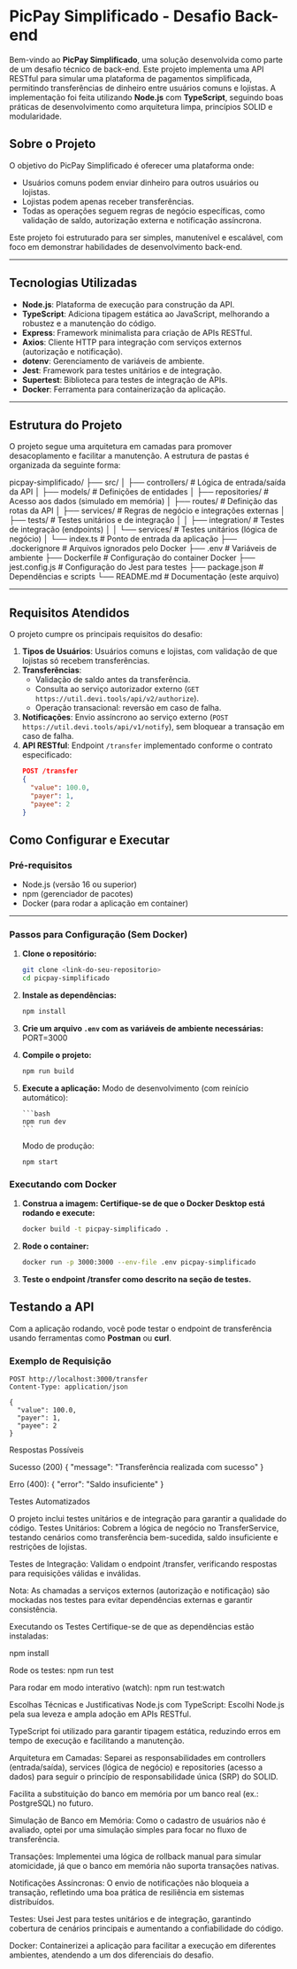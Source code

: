 # PicPay Simplificado - Desafio Back-end

Bem-vindo ao **PicPay Simplificado**, uma solução desenvolvida como parte de um desafio técnico de back-end. Este projeto implementa uma API RESTful para simular uma plataforma de pagamentos simplificada, permitindo transferências de dinheiro entre usuários comuns e lojistas. A implementação foi feita utilizando **Node.js** com **TypeScript**, seguindo boas práticas de desenvolvimento como arquitetura limpa, princípios SOLID e modularidade.

## Sobre o Projeto

O objetivo do PicPay Simplificado é oferecer uma plataforma onde:

- Usuários comuns podem enviar dinheiro para outros usuários ou lojistas.
- Lojistas podem apenas receber transferências.
- Todas as operações seguem regras de negócio específicas, como validação de saldo, autorização externa e notificação assíncrona.

Este projeto foi estruturado para ser simples, manutenível e escalável, com foco em demonstrar habilidades de desenvolvimento back-end.

---

## Tecnologias Utilizadas

- **Node.js**: Plataforma de execução para construção da API.
- **TypeScript**: Adiciona tipagem estática ao JavaScript, melhorando a robustez e a manutenção do código.
- **Express**: Framework minimalista para criação de APIs RESTful.
- **Axios**: Cliente HTTP para integração com serviços externos (autorização e notificação).
- **dotenv**: Gerenciamento de variáveis de ambiente.
- **Jest**: Framework para testes unitários e de integração.
- **Supertest**: Biblioteca para testes de integração de APIs.
- **Docker**: Ferramenta para containerização da aplicação.

---

## Estrutura do Projeto

O projeto segue uma arquitetura em camadas para promover desacoplamento e facilitar a manutenção. A estrutura de pastas é organizada da seguinte forma:

picpay-simplificado/
├── src/
│ ├── controllers/ # Lógica de entrada/saída da API
│ ├── models/ # Definições de entidades
│ ├── repositories/ # Acesso aos dados (simulado em memória)
│ ├── routes/ # Definição das rotas da API
│ ├── services/ # Regras de negócio e integrações externas
│ ├── tests/ # Testes unitários e de integração
│ │ ├── integration/ # Testes de integração (endpoints)
│ │ └── services/ # Testes unitários (lógica de negócio)
│ └── index.ts # Ponto de entrada da aplicação
├── .dockerignore # Arquivos ignorados pelo Docker
├── .env # Variáveis de ambiente
├── Dockerfile # Configuração do container Docker
├── jest.config.js # Configuração do Jest para testes
├── package.json # Dependências e scripts
└── README.md # Documentação (este arquivo)

---

## Requisitos Atendidos

O projeto cumpre os principais requisitos do desafio:

1. **Tipos de Usuários**: Usuários comuns e lojistas, com validação de que lojistas só recebem transferências.
2. **Transferências**:
   - Validação de saldo antes da transferência.
   - Consulta ao serviço autorizador externo (`GET https://util.devi.tools/api/v2/authorize`).
   - Operação transacional: reversão em caso de falha.
3. **Notificações**: Envio assíncrono ao serviço externo (`POST https://util.devi.tools/api/v1/notify`), sem bloquear a transação em caso de falha.
4. **API RESTful**: Endpoint `/transfer` implementado conforme o contrato especificado:
   ```json
   POST /transfer
   {
     "value": 100.0,
     "payer": 1,
     "payee": 2
   }
   ```

## Como Configurar e Executar

### Pré-requisitos

- Node.js (versão 16 ou superior)
- npm (gerenciador de pacotes)
- Docker (para rodar a aplicação em container)

---

### Passos para Configuração (Sem Docker)

1.  **Clone o repositório:**

    ```bash
    git clone <link-do-seu-repositorio>
    cd picpay-simplificado

    ```

2.  **Instale as dependências:**

    ```bash
    npm install

    ```

3.  **Crie um arquivo `.env` com as variáveis de ambiente necessárias:**
    PORT=3000

4.  **Compile o projeto:**
    ```bash
    npm run build
    ```
5.  **Execute a aplicação:**
    Modo de desenvolvimento (com reinício automático):

        ```bash
        npm run dev
        ```

    Modo de produção:

    ```
    npm start
    ```

### Executando com Docker

1.  **Construa a imagem: Certifique-se de que o Docker Desktop está rodando e execute:**

    ```bash
    docker build -t picpay-simplificado .
    ```

2.  **Rode o container:**

    ```bash
    docker run -p 3000:3000 --env-file .env picpay-simplificado
    ```

3.  **Teste o endpoint /transfer como descrito na seção de testes.**

## Testando a API

Com a aplicação rodando, você pode testar o endpoint de transferência usando ferramentas como **Postman** ou **curl**.

### Exemplo de Requisição

```http
POST http://localhost:3000/transfer
Content-Type: application/json

{
  "value": 100.0,
  "payer": 1,
  "payee": 2
}
```

Respostas Possíveis

Sucesso (200)
{ "message": "Transferência realizada com sucesso" }

Erro (400):
{ "error": "Saldo insuficiente" }

Testes Automatizados

O projeto inclui testes unitários e de integração para garantir a qualidade do código.
Testes Unitários: Cobrem a lógica de negócio no TransferService, testando cenários como transferência bem-sucedida, saldo insuficiente e restrições de lojistas.

Testes de Integração: Validam o endpoint /transfer, verificando respostas para requisições válidas e inválidas.

Nota: As chamadas a serviços externos (autorização e notificação) são mockadas nos testes para evitar dependências externas e garantir consistência.

Executando os Testes
Certifique-se de que as dependências estão instaladas:

npm install

Rode os testes:
npm run test

Para rodar em modo interativo (watch):
npm run test:watch

Escolhas Técnicas e Justificativas
Node.js com TypeScript:
Escolhi Node.js pela sua leveza e ampla adoção em APIs RESTful.

TypeScript foi utilizado para garantir tipagem estática, reduzindo erros em tempo de execução e facilitando a manutenção.

Arquitetura em Camadas:
Separei as responsabilidades em controllers (entrada/saída), services (lógica de negócio) e repositories (acesso a dados) para seguir o princípio de responsabilidade única (SRP) do SOLID.

Facilita a substituição do banco em memória por um banco real (ex.: PostgreSQL) no futuro.

Simulação de Banco em Memória:
Como o cadastro de usuários não é avaliado, optei por uma simulação simples para focar no fluxo de transferência.

Transações:
Implementei uma lógica de rollback manual para simular atomicidade, já que o banco em memória não suporta transações nativas.

Notificações Assíncronas:
O envio de notificações não bloqueia a transação, refletindo uma boa prática de resiliência em sistemas distribuídos.

Testes:
Usei Jest para testes unitários e de integração, garantindo cobertura de cenários principais e aumentando a confiabilidade do código.

Docker:
Containerizei a aplicação para facilitar a execução em diferentes ambientes, atendendo a um dos diferenciais do desafio.
